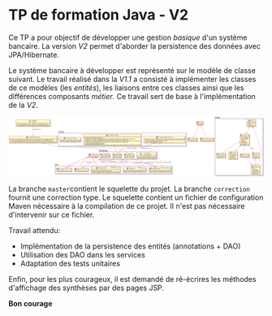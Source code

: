 # TP de formation Java - V2

Ce TP a pour objectif de développer une gestion *basique* d'un système bancaire. La version *V2* permet d'aborder la persistence des données
avec JPA/Hibernate.

Le système bancaire à développer est représenté sur le modèle de classe suivant. Le travail réalisé dans la *V1.1* a consisté à implémenter 
les classes de ce modèles (les *entités*), les liaisons entre ces classes ainsi que les différences composants *métier*. Ce travail sert de 
base à l'implémentation de la *V2*.

![Modele de classe](./modele.png)

La branche `master`contient le squelette du projet. La branche `correction` fournit une correction type. Le squelette contient un fichier de configuration Maven nécessaire à la compilation de ce projet. Il n'est pas nécessaire d'intervenir sur ce fichier.

Travail attendu:
- Implémentation de la persistence des entités (annotations + DAO)
- Utilisation des DAO dans les services
- Adaptation des tests unitaires

Enfin, pour les plus courageux, il est demandé de ré-écrires les méthodes d'affichage des synthèses par des pages JSP.

**Bon courage**